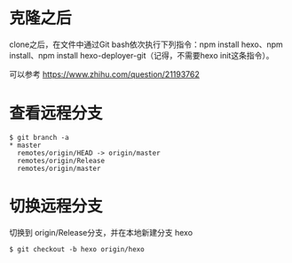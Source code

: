 # 克隆之后

clone之后，在文件中通过Git bash依次执行下列指令：npm install hexo、npm install、npm install hexo-deployer-git（记得，不需要hexo init这条指令）。

可以参考
https://www.zhihu.com/question/21193762


# 查看远程分支

```shell
$ git branch -a
* master
  remotes/origin/HEAD -> origin/master
  remotes/origin/Release
  remotes/origin/master
```

# 切换远程分支
切换到 origin/Release分支，并在本地新建分支 hexo
```
$ git checkout -b hexo origin/hexo
```
